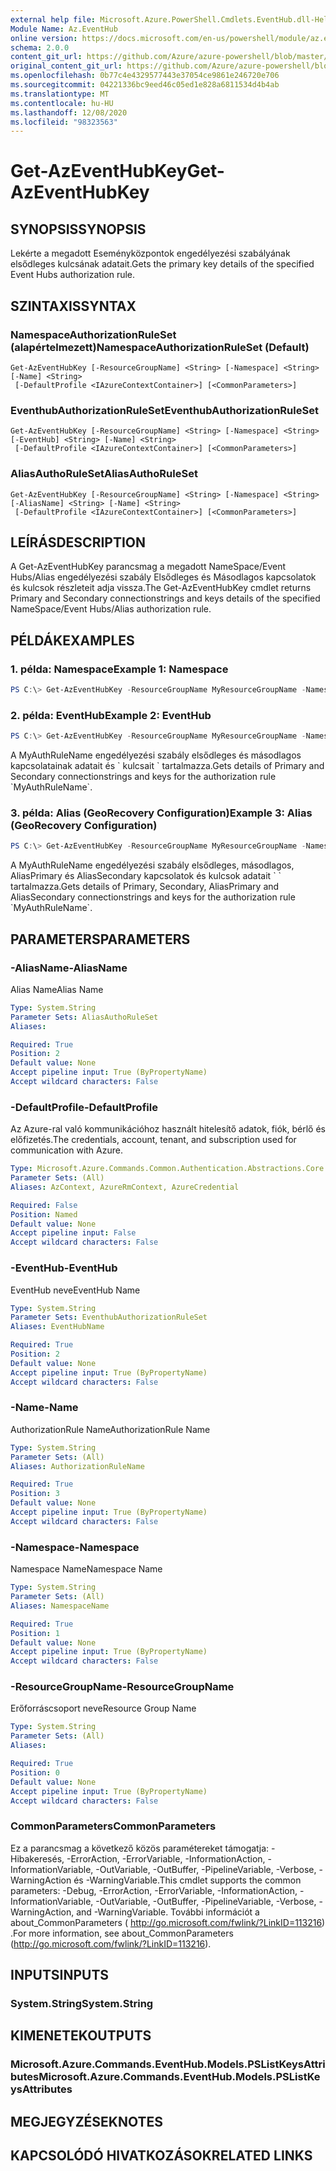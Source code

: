 ```yaml
---
external help file: Microsoft.Azure.PowerShell.Cmdlets.EventHub.dll-Help.xml
Module Name: Az.EventHub
online version: https://docs.microsoft.com/en-us/powershell/module/az.eventhub/get-azeventhubkey
schema: 2.0.0
content_git_url: https://github.com/Azure/azure-powershell/blob/master/src/EventHub/EventHub/help/Get-AzEventHubKey.md
original_content_git_url: https://github.com/Azure/azure-powershell/blob/master/src/EventHub/EventHub/help/Get-AzEventHubKey.md
ms.openlocfilehash: 0b77c4e4329577443e37054ce9861e246720e706
ms.sourcegitcommit: 04221336bc9eed46c05ed1e828a6811534d4b4ab
ms.translationtype: MT
ms.contentlocale: hu-HU
ms.lasthandoff: 12/08/2020
ms.locfileid: "98323563"
---
```

# <span data-ttu-id="3bb6b-101">Get-AzEventHubKey</span><span class="sxs-lookup"><span data-stu-id="3bb6b-101">Get-AzEventHubKey</span></span>

## <span data-ttu-id="3bb6b-102">SYNOPSIS</span><span class="sxs-lookup"><span data-stu-id="3bb6b-102">SYNOPSIS</span></span>
<span data-ttu-id="3bb6b-103">Lekérte a megadott Eseményközpontok engedélyezési szabályának elsődleges kulcsának adatait.</span><span class="sxs-lookup"><span data-stu-id="3bb6b-103">Gets the primary key details of the specified Event Hubs authorization rule.</span></span>

## <span data-ttu-id="3bb6b-104">SZINTAXIS</span><span class="sxs-lookup"><span data-stu-id="3bb6b-104">SYNTAX</span></span>

### <span data-ttu-id="3bb6b-105">NamespaceAuthorizationRuleSet (alapértelmezett)</span><span class="sxs-lookup"><span data-stu-id="3bb6b-105">NamespaceAuthorizationRuleSet (Default)</span></span>
```
Get-AzEventHubKey [-ResourceGroupName] <String> [-Namespace] <String> [-Name] <String>
 [-DefaultProfile <IAzureContextContainer>] [<CommonParameters>]
```

### <span data-ttu-id="3bb6b-106">EventhubAuthorizationRuleSet</span><span class="sxs-lookup"><span data-stu-id="3bb6b-106">EventhubAuthorizationRuleSet</span></span>
```
Get-AzEventHubKey [-ResourceGroupName] <String> [-Namespace] <String> [-EventHub] <String> [-Name] <String>
 [-DefaultProfile <IAzureContextContainer>] [<CommonParameters>]
```

### <span data-ttu-id="3bb6b-107">AliasAuthoRuleSet</span><span class="sxs-lookup"><span data-stu-id="3bb6b-107">AliasAuthoRuleSet</span></span>
```
Get-AzEventHubKey [-ResourceGroupName] <String> [-Namespace] <String> [-AliasName] <String> [-Name] <String>
 [-DefaultProfile <IAzureContextContainer>] [<CommonParameters>]
```

## <span data-ttu-id="3bb6b-108">LEÍRÁS</span><span class="sxs-lookup"><span data-stu-id="3bb6b-108">DESCRIPTION</span></span>
<span data-ttu-id="3bb6b-109">A Get-AzEventHubKey parancsmag a megadott NameSpace/Event Hubs/Alias engedélyezési szabály Elsődleges és Másodlagos kapcsolatok és kulcsok részleteit adja vissza.</span><span class="sxs-lookup"><span data-stu-id="3bb6b-109">The Get-AzEventHubKey cmdlet returns Primary and Secondary connectionstrings and keys details of the specified NameSpace/Event Hubs/Alias authorization rule.</span></span>

## <span data-ttu-id="3bb6b-110">PÉLDÁK</span><span class="sxs-lookup"><span data-stu-id="3bb6b-110">EXAMPLES</span></span>

### <span data-ttu-id="3bb6b-111">1. példa: Namespace</span><span class="sxs-lookup"><span data-stu-id="3bb6b-111">Example 1: Namespace</span></span>
```powershell
PS C:\> Get-AzEventHubKey -ResourceGroupName MyResourceGroupName -NamespaceName MyNamespaceName -AuthorizationRuleName MyAuthRuleName
```

### <span data-ttu-id="3bb6b-112">2. példa: EventHub</span><span class="sxs-lookup"><span data-stu-id="3bb6b-112">Example 2: EventHub</span></span>
```powershell
PS C:\> Get-AzEventHubKey -ResourceGroupName MyResourceGroupName -NamespaceName MyNamespaceName -EventHubName MyEventHubName -AuthorizationRuleName MyAuthRuleName
```

<span data-ttu-id="3bb6b-113">A MyAuthRuleName engedélyezési szabály elsődleges és másodlagos kapcsolatainak adatait és \` kulcsait \` tartalmazza.</span><span class="sxs-lookup"><span data-stu-id="3bb6b-113">Gets details of Primary and Secondary connectionstrings and keys for the authorization rule \`MyAuthRuleName\`.</span></span>

### <span data-ttu-id="3bb6b-114">3. példa: Alias (GeoRecovery Configuration)</span><span class="sxs-lookup"><span data-stu-id="3bb6b-114">Example 3: Alias (GeoRecovery Configuration)</span></span>
```powershell
PS C:\> Get-AzEventHubKey -ResourceGroupName MyResourceGroupName -NamespaceName MyNamespaceName -EventHubName MyEventHubName -AliasName MyAliasName -Name MyAuthRuleName
```

<span data-ttu-id="3bb6b-115">A MyAuthRuleName engedélyezési szabály elsődleges, másodlagos, AliasPrimary és AliasSecondary kapcsolatok és kulcsok adatait \` \` tartalmazza.</span><span class="sxs-lookup"><span data-stu-id="3bb6b-115">Gets details of Primary, Secondary, AliasPrimary and AliasSecondary connectionstrings and keys for the authorization rule \`MyAuthRuleName\`.</span></span>

## <span data-ttu-id="3bb6b-116">PARAMETERS</span><span class="sxs-lookup"><span data-stu-id="3bb6b-116">PARAMETERS</span></span>

### <span data-ttu-id="3bb6b-117">-AliasName</span><span class="sxs-lookup"><span data-stu-id="3bb6b-117">-AliasName</span></span>
<span data-ttu-id="3bb6b-118">Alias Name</span><span class="sxs-lookup"><span data-stu-id="3bb6b-118">Alias Name</span></span>

```yaml
Type: System.String
Parameter Sets: AliasAuthoRuleSet
Aliases:

Required: True
Position: 2
Default value: None
Accept pipeline input: True (ByPropertyName)
Accept wildcard characters: False
```

### <span data-ttu-id="3bb6b-119">-DefaultProfile</span><span class="sxs-lookup"><span data-stu-id="3bb6b-119">-DefaultProfile</span></span>
<span data-ttu-id="3bb6b-120">Az Azure-ral való kommunikációhoz használt hitelesítő adatok, fiók, bérlő és előfizetés.</span><span class="sxs-lookup"><span data-stu-id="3bb6b-120">The credentials, account, tenant, and subscription used for communication with Azure.</span></span>

```yaml
Type: Microsoft.Azure.Commands.Common.Authentication.Abstractions.Core.IAzureContextContainer
Parameter Sets: (All)
Aliases: AzContext, AzureRmContext, AzureCredential

Required: False
Position: Named
Default value: None
Accept pipeline input: False
Accept wildcard characters: False
```

### <span data-ttu-id="3bb6b-121">-EventHub</span><span class="sxs-lookup"><span data-stu-id="3bb6b-121">-EventHub</span></span>
<span data-ttu-id="3bb6b-122">EventHub neve</span><span class="sxs-lookup"><span data-stu-id="3bb6b-122">EventHub Name</span></span>

```yaml
Type: System.String
Parameter Sets: EventhubAuthorizationRuleSet
Aliases: EventHubName

Required: True
Position: 2
Default value: None
Accept pipeline input: True (ByPropertyName)
Accept wildcard characters: False
```

### <span data-ttu-id="3bb6b-123">-Name</span><span class="sxs-lookup"><span data-stu-id="3bb6b-123">-Name</span></span>
<span data-ttu-id="3bb6b-124">AuthorizationRule Name</span><span class="sxs-lookup"><span data-stu-id="3bb6b-124">AuthorizationRule Name</span></span>

```yaml
Type: System.String
Parameter Sets: (All)
Aliases: AuthorizationRuleName

Required: True
Position: 3
Default value: None
Accept pipeline input: True (ByPropertyName)
Accept wildcard characters: False
```

### <span data-ttu-id="3bb6b-125">-Namespace</span><span class="sxs-lookup"><span data-stu-id="3bb6b-125">-Namespace</span></span>
<span data-ttu-id="3bb6b-126">Namespace Name</span><span class="sxs-lookup"><span data-stu-id="3bb6b-126">Namespace Name</span></span>

```yaml
Type: System.String
Parameter Sets: (All)
Aliases: NamespaceName

Required: True
Position: 1
Default value: None
Accept pipeline input: True (ByPropertyName)
Accept wildcard characters: False
```

### <span data-ttu-id="3bb6b-127">-ResourceGroupName</span><span class="sxs-lookup"><span data-stu-id="3bb6b-127">-ResourceGroupName</span></span>
<span data-ttu-id="3bb6b-128">Erőforráscsoport neve</span><span class="sxs-lookup"><span data-stu-id="3bb6b-128">Resource Group Name</span></span>

```yaml
Type: System.String
Parameter Sets: (All)
Aliases:

Required: True
Position: 0
Default value: None
Accept pipeline input: True (ByPropertyName)
Accept wildcard characters: False
```

### <span data-ttu-id="3bb6b-129">CommonParameters</span><span class="sxs-lookup"><span data-stu-id="3bb6b-129">CommonParameters</span></span>
<span data-ttu-id="3bb6b-130">Ez a parancsmag a következő közös paramétereket támogatja: -Hibakeresés, -ErrorAction, -ErrorVariable, -InformationAction, -InformationVariable, -OutVariable, -OutBuffer, -PipelineVariable, -Verbose, -WarningAction és -WarningVariable.</span><span class="sxs-lookup"><span data-stu-id="3bb6b-130">This cmdlet supports the common parameters: -Debug, -ErrorAction, -ErrorVariable, -InformationAction, -InformationVariable, -OutVariable, -OutBuffer, -PipelineVariable, -Verbose, -WarningAction, and -WarningVariable.</span></span> <span data-ttu-id="3bb6b-131">További információt a about_CommonParameters ( http://go.microsoft.com/fwlink/?LinkID=113216) .</span><span class="sxs-lookup"><span data-stu-id="3bb6b-131">For more information, see about_CommonParameters (http://go.microsoft.com/fwlink/?LinkID=113216).</span></span>

## <span data-ttu-id="3bb6b-132">INPUTS</span><span class="sxs-lookup"><span data-stu-id="3bb6b-132">INPUTS</span></span>

### <span data-ttu-id="3bb6b-133">System.String</span><span class="sxs-lookup"><span data-stu-id="3bb6b-133">System.String</span></span>

## <span data-ttu-id="3bb6b-134">KIMENETEK</span><span class="sxs-lookup"><span data-stu-id="3bb6b-134">OUTPUTS</span></span>

### <span data-ttu-id="3bb6b-135">Microsoft.Azure.Commands.EventHub.Models.PSListKeysAttributes</span><span class="sxs-lookup"><span data-stu-id="3bb6b-135">Microsoft.Azure.Commands.EventHub.Models.PSListKeysAttributes</span></span>

## <span data-ttu-id="3bb6b-136">MEGJEGYZÉSEK</span><span class="sxs-lookup"><span data-stu-id="3bb6b-136">NOTES</span></span>

## <span data-ttu-id="3bb6b-137">KAPCSOLÓDÓ HIVATKOZÁSOK</span><span class="sxs-lookup"><span data-stu-id="3bb6b-137">RELATED LINKS</span></span>
